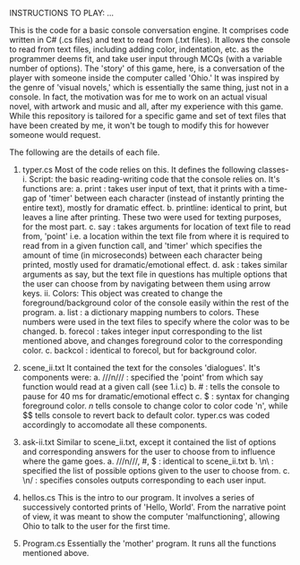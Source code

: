 INSTRUCTIONS TO PLAY:
...

This is the code for a basic console conversation engine. It comprises code written in C# (.cs files) and text to read from (.txt files).
It allows the console to read from text files, including adding color, indentation, etc. as the programmer deems fit, and take user input through MCQs (with a variable number of options).
The 'story' of this game, here, is a conversation of the player with someone inside the computer called 'Ohio.' It was inspired by the genre of 'visual novels,' which is essentially the same thing, just not in a console. In fact, the motivation was for me to work on an actual visual novel, with artwork and music and all, after my experience with this game.
While this repository is tailored for a specific game and set of text files that have been created by me, it won't be tough to modify this for however someone would request.

The following are the details of each file.

1. typer.cs
Most of the code relies on this. It defines the following classes-
i. Script: the basic reading-writing code that the console relies on. It's functions are:
a. print : takes user input of text, that it prints with a time-gap of 'timer' between each character (instead of instantly printing the entire text), mostly for dramatic effect.
b. printline: identical to print, but leaves a line after printing. These two were used for texting purposes, for the most part.
c. say : takes arguments for location of text file to read from, 'point' i.e. a location within the text file from where it is required to read from in a given function call, and 'timer' which specifies the amount of time (in microseconds) between each character being printed, mostly used for dramatic/emotional effect.
d. ask : takes similar arguments as say, but the text file in questions has multiple options that the user can choose from by navigating between them using arrow keys.
ii. Colors: This object was created to change the foreground/background color of the console easily within the rest of the program.
a. list : a dictionary mapping numbers to colors. These numbers were used in the text files to specify where the color was to be changed.
b. forecol : takes integer input corresponding to the list mentioned above, and changes foreground color to the corresponding color.
c. backcol : identical to forecol, but for background color.

2. scene_ii.txt
It contained the text for the consoles 'dialogues'. It's components were:
a. ///n/// : specified the 'point' from which say function would read at a given call (see 1.i.c)
b. # : tells the console to pause for 40 ms for dramatic/emotional effect
c. $ : syntax for changing foreground color. $n$ tells console to change color to color code 'n', while $$ tells console to revert back to default color.
typer.cs was coded accordingly to accomodate all these components.

3. ask-ii.txt
Similar to scene_ii.txt, except it contained the list of options and corresponding answers for the user to choose from to influence where the game goes.
a. ///n///, #, $ : identical to scene_ii.txt
b. \n\ : specified the list of possible options given to the user to choose from.
c. \n/ : specifies consoles outputs corresponding to each user input.

4. hellos.cs
This is the intro to our program. It involves a series of successively contorted prints of 'Hello, World'. From the narrative point of view, it was meant to show the computer 'malfunctioning', allowing Ohio to talk to the user for the first time.

5. Program.cs
Essentially the 'mother' program. It runs all the functions mentioned above.
